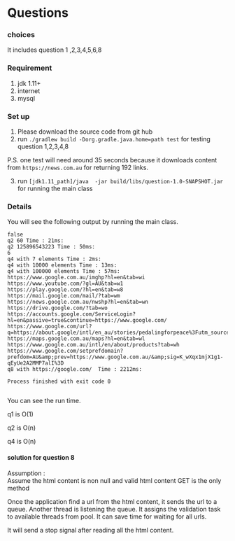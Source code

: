 # Questions

### choices
It includes question 1 ,2,3,4,5,6,8



### Requirement 
1. jdk 1.11+
2. internet
3. mysql

### Set up

1. Please download the source code from git hub
2. run `./gradlew build -Dorg.gradle.java.home=path test` for testing question 1,2,3,4,8

P.S. one test will need around 35 seconds because it downloads content from `https://news.com.au` for returning 192 links.

3. run `[jdk1.11_path]/java  -jar build/libs/question-1.0-SNAPSHOT.jar` for running the main class



### Details
You will see the following output by running the main class.

```
false
q2 60 Time : 21ms: 
q2 125896543223 Time : 50ms: 
6
q4 with 7 elements Time : 2ms: 
q4 with 10000 elements Time : 13ms: 
q4 with 100000 elements Time : 57ms: 
https://www.google.com.au/imghp?hl=en&tab=wi
https://www.youtube.com/?gl=AU&tab=w1
https://play.google.com/?hl=en&tab=w8
https://mail.google.com/mail/?tab=wm
https://news.google.com.au/nwshp?hl=en&tab=wn
https://drive.google.com/?tab=wo
https://accounts.google.com/ServiceLogin?hl=en&passive=true&continue=https://www.google.com/
https://www.google.com/url?q=https://about.google/intl/en_au/stories/pedalingforpeace%3Futm_source%3Dgoogle%26utm_medium%3Dhpp%26utm_campaign%3DAustralia&amp;source=hpp&amp;id=19011495&amp;ct=3&amp;usg=AFQjCNEycIYzgUTPd1JTsBEwMHpIIXPxiQ&amp;sa=X&amp;ved=0ahUKEwji27bZj6ThAhXKfCsKHejAAKkQ8IcBCAU
https://maps.google.com.au/maps?hl=en&tab=wl
https://www.google.com.au/intl/en/about/products?tab=wh
https://www.google.com/setprefdomain?prefdom=AU&amp;prev=https://www.google.com.au/&amp;sig=K_wXqx1mjX1g1-qEyUe2A2MMP7alI%3D
q8 with https://google.com/  Time : 2212ms: 

Process finished with exit code 0


```

You can see the run time. 


q1 is O(1)

q2 is O(n)

q4 is O(n)


#### solution for question 8 

Assumption :  
Assume the html content is non null and valid html content
GET is the only method

Once the application find a url from the html content, it sends the url to a queue.
Another thread is listening the queue. It assigns the validation task to available threads from pool.
It can save time for waiting for all urls.

It will send a stop signal after reading all the html content.
